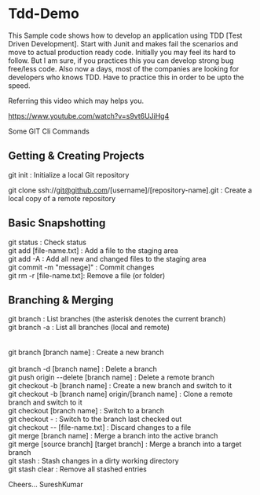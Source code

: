 # Tdd-Demo
This Sample code shows how to develop an application using TDD [Test Driven Development]. 
Start with Junit and makes fail the scenarios and move to actual production ready code.
Initially you may feel its hard to follow. But I am sure, if you practices this you can develop strong bug free/less code.
Also now a days, most of the companies are looking for developers who knows TDD.
Have to practice this in order to be upto the speed.


Referring this video which may helps you.

https://www.youtube.com/watch?v=s9vt6UJiHg4




Some GIT Cli Commands

Getting & Creating Projects
----------------------------

git init : 	Initialize a local Git repository

git clone ssh://git@github.com/[username]/[repository-name].git  : 	Create a local copy of a remote repository


Basic Snapshotting
-------------------

git status               : Check status<br>
git add [file-name.txt]	 : Add a file to the staging area<br>
git add -A               : Add all new and changed files to the staging area<br>
git commit -m "message]" : Commit changes<br>
git rm -r [file-name.txt]: Remove a file (or folder)<br>


Branching & Merging
-------------------


git branch	: List branches (the asterisk denotes the current branch)<br>
git branch -a	 : List all branches (local and remote)<br><br><br>
git branch [branch name]	: Create a new branch<br><br>
git branch -d [branch name]	 : Delete a branch<br>
git push origin --delete [branch name]	 : Delete a remote branch<br>
git checkout -b [branch name]	 : Create a new branch and switch to it<br>
git checkout -b [branch name] origin/[branch name]	 : Clone a remote branch and switch to it<br>
git checkout [branch name]	 : Switch to a branch<br>
git checkout -	: Switch to the branch last checked out<br>
git checkout -- [file-name.txt]	 : Discard changes to a file<br>
git merge [branch name]	 : Merge a branch into the active branch<br>
git merge [source branch] [target branch]	 : Merge a branch into a target branch<br>
git stash	: Stash changes in a dirty working directory<br>
git stash clear : 	Remove all stashed entries<br>



Cheers...
SureshKumar
